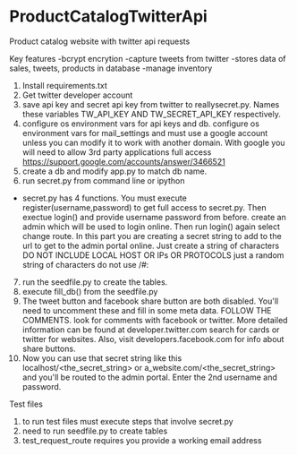# ProductCatalogTwitterApi
Product catalog website with twitter api requests

Key features
-bcrypt encrytion
-capture tweets from twitter
-stores data of sales, tweets, products in database
-manage inventory


1. Install requirements.txt
2. Get twitter developer account
3. save api key and secret api key from twitter to reallysecret.py. Names these variables
TW_API_KEY AND TW_SECRET_API_KEY respectively.
4. configure os environment vars for api keys and db. configure os environment vars for mail_settings and must use a google account unless you can modify it to work with another domain. With google you will need to allow 3rd party applications full access https://support.google.com/accounts/answer/3466521
5. create a db and modify app.py to match db name.
6. run secret.py from command line or ipython
- secret.py has 4 functions. You must execute register(username,password) to get full access to secret.py. Then exectue login() and provide username password from before. create an admin which will be used to login online. Then run login() again select change route. In this part you are creating a secret string to add to the url to get to the admin portal online. Just create a string of characters DO NOT INCLUDE LOCAL HOST OR IPs OR PROTOCOLS just a random string of characters do not use /\#:
7. run the seedfile.py to create the tables.
8. execute fill_db() from the seedfile.py
9. The tweet button and facebook share button are both disabled. You'll need to uncomment these and fill in some meta data. FOLLOW THE COMMENTS. look for comments with facebook or twitter. More detailed information can be found at developer.twitter.com search for cards or twitter for websites. Also, visit developers.facebook.com for info about share buttons.
10. Now you can use that secret string like this localhost/<the_secret_string> or a_website.com/<the_secret_string> and you'll be routed to the admin portal. Enter the 2nd username and password. 

Test files
1. to run test files must execute steps that involve secret.py
2. need to run seedfile.py to create tables
3. test_request_route requires you provide a working email address